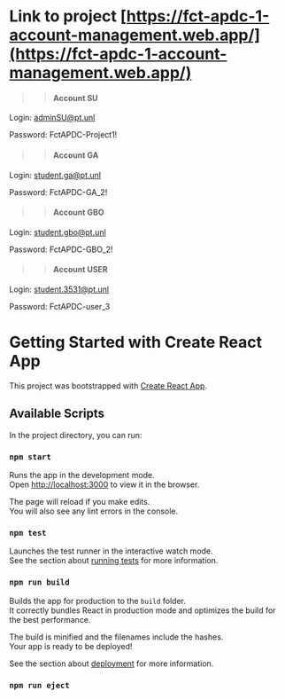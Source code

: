 # Link to project [https://fct-apdc-1-account-management.web.app/](https://fct-apdc-1-account-management.web.app/)

>> #### Account SU

Login: 
adminSU@pt.unl

Password:
FctAPDC-Project1!


>> #### Account GA

Login: 
student.ga@pt.unl

Password:
FctAPDC-GA_2!


>> #### Account GBO

Login: 
student.gbo@pt.unl

Password:
FctAPDC-GBO_2!


>> #### Account USER

Login: 
student.3531@pt.unl

Password:
FctAPDC-user_3


# Getting Started with Create React App

This project was bootstrapped with [Create React App](https://github.com/facebook/create-react-app).

## Available Scripts

In the project directory, you can run:

### `npm start`

Runs the app in the development mode.\
Open [http://localhost:3000](http://localhost:3000) to view it in the browser.

The page will reload if you make edits.\
You will also see any lint errors in the console.

### `npm test`

Launches the test runner in the interactive watch mode.\
See the section about [running tests](https://facebook.github.io/create-react-app/docs/running-tests) for more information.

### `npm run build`

Builds the app for production to the `build` folder.\
It correctly bundles React in production mode and optimizes the build for the best performance.

The build is minified and the filenames include the hashes.\
Your app is ready to be deployed!

See the section about [deployment](https://facebook.github.io/create-react-app/docs/deployment) for more information.

### `npm run eject`
